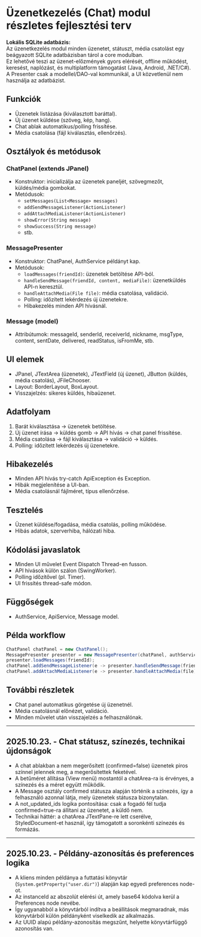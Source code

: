 # Üzenetkezelés (Chat) modul részletes fejlesztési terv

**Lokális SQLite adatbázis:**  
Az üzenetkezelés modul minden üzenetet, státuszt, média csatolást egy beágyazott SQLite adatbázisban tárol a core modulban.  
Ez lehetővé teszi az üzenet-előzmények gyors elérését, offline működést, keresést, naplózást, és multiplatform támogatást (Java, Android, .NET/C#).  
A Presenter csak a modellel/DAO-val kommunikál, a UI közvetlenül nem használja az adatbázist.

## Funkciók

- Üzenetek listázása (kiválasztott baráttal).
- Új üzenet küldése (szöveg, kép, hang).
- Chat ablak automatikus/polling frissítése.
- Média csatolása (fájl kiválasztás, ellenőrzés).

## Osztályok és metódusok

### ChatPanel (extends JPanel)
- Konstruktor: inicializálja az üzenetek paneljét, szövegmezőt, küldés/média gombokat.
- Metódusok:
  - `setMessages(List<Message> messages)`
  - `addSendMessageListener(ActionListener)`
  - `addAttachMediaListener(ActionListener)`
  - `showError(String message)`
  - `showSuccess(String message)`
  - stb.

### MessagePresenter
- Konstruktor: ChatPanel, AuthService példányt kap.
- Metódusok:
  - `loadMessages(friendId)`: üzenetek betöltése API-ból.
  - `handleSendMessage(friendId, content, mediaFile)`: üzenetküldés API-n keresztül.
  - `handleAttachMedia(File file)`: média csatolása, validáció.
  - Polling: időzített lekérdezés új üzenetekre.
  - Hibakezelés minden API hívásnál.

### Message (model)
- Attribútumok: messageId, senderId, receiverId, nickname, msgType, content, sentDate, delivered, readStatus, isFromMe, stb.

## UI elemek

- JPanel, JTextArea (üzenetek), JTextField (új üzenet), JButton (küldés, média csatolás), JFileChooser.
- Layout: BorderLayout, BoxLayout.
- Visszajelzés: sikeres küldés, hibaüzenet.

## Adatfolyam

1. Barát kiválasztása → üzenetek betöltése.
2. Új üzenet írása → küldés gomb → API hívás → chat panel frissítése.
3. Média csatolása → fájl kiválasztása → validáció → küldés.
4. Polling: időzített lekérdezés új üzenetekre.

## Hibakezelés

- Minden API hívás try-catch ApiException és Exception.
- Hibák megjelenítése a UI-ban.
- Média csatolásnál fájlméret, típus ellenőrzése.

## Tesztelés

- Üzenet küldése/fogadása, média csatolás, polling működése.
- Hibás adatok, szerverhiba, hálózati hiba.

## Kódolási javaslatok

- Minden UI művelet Event Dispatch Thread-en fusson.
- API hívások külön szálon (SwingWorker).
- Polling időzítővel (pl. Timer).
- UI frissítés thread-safe módon.

## Függőségek

- AuthService, ApiService, Message model.

## Példa workflow

```java
ChatPanel chatPanel = new ChatPanel();
MessagePresenter presenter = new MessagePresenter(chatPanel, authService);
presenter.loadMessages(friendId);
chatPanel.addSendMessageListener(e -> presenter.handleSendMessage(friendId, content, mediaFile));
chatPanel.addAttachMediaListener(e -> presenter.handleAttachMedia(file));
```

## További részletek

- Chat panel automatikus görgetése új üzenetnél.
- Média csatolásnál előnézet, validáció.
- Minden művelet után visszajelzés a felhasználónak.

---

## 2025.10.23. - Chat státusz, színezés, technikai újdonságok

- A chat ablakban a nem megerősített (confirmed=false) üzenetek piros színnel jelennek meg, a megerősítettek feketével.
- A betűméret állítása (View menü) mostantól a chatArea-ra is érvényes, a színezés és a méret együtt működik.
- A Message osztály confirmed státusza alapján történik a színezés, így a felhasználó azonnal látja, mely üzenetek státusza bizonytalan.
- A not_updated_ids logika pontosítása: csak a fogadó fél tudja confirmed=true-ra állítani az üzenetet, a küldő nem.
- Technikai háttér: a chatArea JTextPane-re lett cserélve, StyledDocument-et használ, így támogatott a soronkénti színezés és formázás.

---

## 2025.10.23. - Példány-azonosítás és preferences logika

- A kliens minden példánya a futtatási könyvtár (`System.getProperty("user.dir")`) alapján kap egyedi preferences node-ot.
- Az instanceId az abszolút elérési út, amely base64 kódolva kerül a Preferences node nevébe.
- Így ugyanabból a könyvtárból indítva a beállítások megmaradnak, más könyvtárból külön példányként viselkedik az alkalmazás.
- Az UUID alapú példány-azonosítás megszűnt, helyette könyvtárfüggő azonosítás van.
